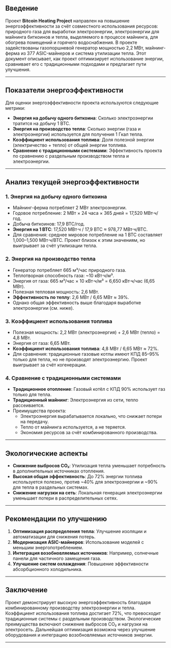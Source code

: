 ## Введение
Проект **Bitcoin Heating Project** направлен на повышение энергоэффективности за счёт совместного использования ресурсов: природного газа для выработки электроэнергии, электроэнергии для майнинга биткоинов и тепла, выделяемого в процессе майнинга, для обогрева помещений и горячего водоснабжения. В проекте задействованы газопоршневой генератор мощностью 2,2 МВт, майнинг-ферма из 377 ASIC-майнеров и система утилизации тепла. Этот документ описывает, как проект оптимизирует использование энергии, сравнивает его с традиционными подходами и предлагает пути улучшения.

---

## Показатели энергоэффективности
Для оценки энергоэффективности проекта используются следующие метрики:
- **Энергия на добычу одного биткоина**: Сколько электроэнергии тратится на добычу 1 BTC.
- **Энергия на производство тепла**: Сколько энергии (газа и электроэнергии) используется для получения 1 Гкал тепла.
- **Коэффициент использования топлива**: Доля полезной энергии (электричество + тепло) от общей энергии топлива.
- **Сравнение с традиционными системами**: Эффективность проекта по сравнению с раздельным производством тепла и электроэнергии.

---

## Анализ текущей энергоэффективности

### 1. Энергия на добычу одного биткоина
- Майнинг-ферма потребляет 2 МВт электроэнергии.
- Годовое потребление: 2 МВт × 24 часа × 365 дней = 17,520 МВт·ч/год.
- Добыча биткоинов: 17,9 BTC/год.
- **Энергия на 1 BTC**: 17,520 МВт·ч / 17,9 BTC ≈ 978,77 МВт·ч/BTC.
- Для сравнения: среднее мировое потребление на 1 BTC составляет 1,000–1,500 МВт·ч/BTC. Проект близок к этим значениям, но выигрывает за счёт утилизации тепла.

### 2. Энергия на производство тепла
- Генератор потребляет 665 м³/час природного газа.
- Теплотворная способность газа: ~10 кВт·ч/м³.
- Энергия от газа: 665 м³/час × 10 кВт·ч/м³ = 6,650 кВт·ч/час (6,65 МВт).
- Полезная тепловая мощность: 2,6 МВт.
- **Эффективность по теплу**: 2,6 МВт / 6,65 МВт ≈ 39%.
- Однако общая эффективность выше благодаря выработке электроэнергии (см. ниже).

### 3. Коэффициент использования топлива
- Полезная мощность: 2,2 МВт (электроэнергия) + 2,6 МВт (тепло) = 4,8 МВт.
- Энергия от газа: 6,65 МВт.
- **Коэффициент использования топлива**: 4,8 МВт / 6,65 МВт ≈ 72%.
- Для сравнения: традиционные газовые котлы имеют КПД 85–95% только для тепла, но не производят электроэнергию. Проект выигрывает за счёт когенерации.

### 4. Сравнение с традиционными системами
- **Традиционное отопление**: Газовый котёл с КПД 90% использует газ только для тепла.
- **Традиционный майнинг**: Электроэнергия из сети, тепло рассеивается.
- Преимущества проекта:
  - Электроэнергия вырабатывается локально, что снижает потери на передачу.
  - Тепло от майнинга используется, а не теряется.
  - Экономия ресурсов за счёт комбинированного производства.

---

## Экологические аспекты
- **Снижение выбросов CO₂**: Утилизация тепла уменьшает потребность в дополнительных источниках отопления.
- **Высокая общая эффективность**: До 72% энергии топлива используется полезно, против ~40% для электроэнергии и ~90% для тепла в раздельных системах.
- **Снижение нагрузки на сеть**: Локальная генерация электроэнергии уменьшает потери в распределительных сетях.

---

## Рекомендации по улучшению
1. **Оптимизация распределения тепла**: Улучшение изоляции и автоматизации для снижения потерь.
2. **Модернизация ASIC-майнеров**: Использование моделей с меньшим энергопотреблением.
3. **Интеграция возобновляемых источников**: Например, солнечные панели для частичного замещения газа.
4. **Улучшение систем охлаждения**: Повышение эффективности абсорбционного холодильника.

---

## Заключение
Проект демонстрирует высокую энергоэффективность благодаря комбинированному производству электроэнергии и тепла. Коэффициент использования топлива достигает 72%, что превосходит традиционные системы с раздельным производством. Экологические преимущества включают снижение выбросов CO₂ и нагрузки на электросеть. Дальнейшая оптимизация возможна через улучшение оборудования и интеграцию возобновляемых источников энергии.

---